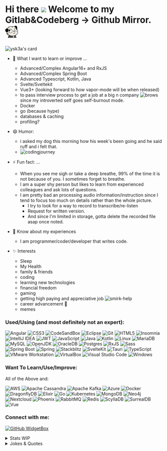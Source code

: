 
<h1>
  Hi there
  <img src="https://media.giphy.com/media/hvRJCLFzcasrR4ia7z/giphy.gif" width="30px"/>
  Welcome to my Gitlab&Codeberg -> Github Mirror.
  <img src="assets/derppanda.png" width=40 alt="DerpPanda" />
</h1>

![ysk3a's card](https://cardivo.vercel.app/api?name=ysk3a&description=Hi.%20Nice%20to%20meet%20you%20%F0%9F%91%8BI%20am%20a%20coder&image=https://avatars.githubusercontent.com/u/53593899?v=4&backgroundColor=%23ecf0f1&github=ysk3a&pattern=leaf&colorPattern=%23eaeaea)


- 🌱 What I want to learn or improve ...
  - Advanced/Complex Angular16+ and RxJS
  - Advanced/Complex Spring Boot
  - Advanced Typescript, Kotlin, Java
  - Svelte/Sveltekit
  - Vue3+ (looking forward to how vapor-mode will be when released)
  - to pass interview process to get a job at a big n company <img src="https://media.tenor.com/X9GeWcuz8HgAAAAi/brows.gif" width=20 alt="brows"/> since my introverted self goes self-burnout mode.
  - Docker
  - go (because hype)
  - databases & caching
  - profiling?

- 😄 Humor:
  - i asked my dog this morning how his week's been going and he said ruff and i felt that.
  - <img src="https://github.com/ysk3a/ysk3a/assets/53593899/cd861ffd-2d60-4edb-a805-eadf467b767d" alt="codingjourney" width="600">
  
- ⚡ Fun fact: ...
  - When you see me sigh or take a deep breathe, 99% of the time it is not because of you. I sometimes forget to breathe.
  - I am a super shy person but likes to learn from experienced colleagues and ask lots of questions.
  - I am pretty bad an processing audio information/instruction since I tend to focus too much on details rather than the whole picture. 
    - I try to look for a way to record to transcribe/re-listen
    - Request for written version.
    - And since I'm limited in storage, gotta delete the recorded file asap once noted.

- 📄 Know about my experiences
  - I am programmer/coder/developer that writes code.

- ✨ Interests
  - Sleep
  - My Health
  - family & friends
  - coding
  - learning new technologies
  - financial freedom
  - gaming
  - getting high paying and appreciative job <img src="https://media.tenor.com/fZbuXg5AaD8AAAAi/smirk.gif" width=20 alt="smirk-help" />
  - career advancement 🤝
  - memes

<div align="left">

<h3 align="left">Used/Using (and most definitely not an expert):</h3>

![Angular](https://img.shields.io/badge/Angular-DD0031?style=for-the-badge&logo=angular&logoColor=white)
![CSS3](https://img.shields.io/badge/CSS3-1572B6?style=for-the-badge&logo=css3&logoColor=white)
![CodeSandBox](https://img.shields.io/badge/Codesandbox-000000?style=for-the-badge&logo=CodeSandbox&logoColor=white)
![Eclipse](https://img.shields.io/badge/Eclipse-2C2255?style=for-the-badge&logo=eclipse&logoColor=white)
![Git](https://img.shields.io/badge/git-%23F05033.svg?style=for-the-badge&logo=git&logoColor=white)
![HTML5](https://img.shields.io/badge/html5-%23E34F26.svg?style=for-the-badge&logo=html5&logoColor=white)
![Insomnia](https://img.shields.io/badge/Insomnia-5849be?style=for-the-badge&logo=Insomnia&logoColor=white)
![IntelliJ IDEA](https://img.shields.io/badge/IntelliJIDEA-000000.svg?style=for-the-badge&logo=intellij-idea&logoColor=white)
![JWT](https://img.shields.io/badge/JWT-000000?style=for-the-badge&logo=JSON%20web%20tokens&logoColor=white)
![JavaScript](https://img.shields.io/badge/javascript-%23323330.svg?style=for-the-badge&logo=javascript&logoColor=%23F7DF1E)
![Java](https://img.shields.io/badge/java-%23ED8B00.svg?style=for-the-badge&logo=openjdk&logoColor=white)
![Kotlin](https://img.shields.io/badge/kotlin-%237F52FF.svg?style=for-the-badge&logo=kotlin&logoColor=white)
![Linux](https://img.shields.io/badge/Linux-FCC624?style=for-the-badge&logo=linux&logoColor=black)
![MariaDB](https://img.shields.io/badge/MariaDB-003545?style=for-the-badge&logo=mariadb&logoColor=white)
![MySQL](https://img.shields.io/badge/mysql-%2300f.svg?style=for-the-badge&logo=mysql&logoColor=white)
![OpenJDK](https://img.shields.io/badge/OpenJDK-ED8B00?style=for-the-badge&logo=openjdk&logoColor=white)
![OracleDB](https://img.shields.io/badge/Oracle-F80000?style=for-the-badge&logo=Oracle&logoColor=white)
![Postgres](https://img.shields.io/badge/postgres-%23316192.svg?style=for-the-badge&logo=postgresql&logoColor=white)
![RxJS](https://img.shields.io/badge/rxjs-%23B7178C.svg?style=for-the-badge&logo=reactivex&logoColor=white)
![Sass](https://img.shields.io/badge/Sass-CC6699?style=for-the-badge&logo=sass&logoColor=white)
![Spring Boot](https://img.shields.io/badge/Spring_Boot-F2F4F9?style=for-the-badge&logo=spring-boot)
![Spring](https://img.shields.io/badge/spring-%236DB33F.svg?style=for-the-badge&logo=spring&logoColor=white)
![Stackblitz](https://img.shields.io/badge/Stackblitz-fff?style=for-the-badge&logo=Stackblitz&logoColor=1389FD)
![SvelteKit](https://img.shields.io/badge/SvelteKit-FF3E00?style=for-the-badge&logo=Svelte&logoColor=white)
![Tauri](https://img.shields.io/badge/tauri-%2324C8DB.svg?style=for-the-badge&logo=tauri&logoColor=%23FFFFFF)
![TypeScript](https://img.shields.io/badge/typescript-%23007ACC.svg?style=for-the-badge&logo=typescript&logoColor=white)
![VMware Workstation](https://img.shields.io/badge/VMware-231f20?style=for-the-badge&logo=VMware&logoColor=white)
![VirtualBox](https://img.shields.io/badge/VirtualBox-21416b?style=for-the-badge&logo=VirtualBox&logoColor=white)
![Visual Studio Code](https://img.shields.io/badge/Visual%20Studio%20Code-0078d7.svg?style=for-the-badge&logo=visual-studio-code&logoColor=white)
![Windows](https://img.shields.io/badge/Windows-0078D6?style=for-the-badge&logo=windows&logoColor=white)
<!-- ![Svelte](https://img.shields.io/badge/Svelte-4A4A55?style=for-the-badge&logo=svelte&logoColor=FF3E00) -->

<h3 align="left">Want To Learn/Use/Improve:</h3>

<p>All of the Above and:</p>

![AWS](https://img.shields.io/badge/Amazon_AWS-FF9900?style=for-the-badge&logo=amazonaws&logoColor=white)
![Apache Cassandra](https://img.shields.io/badge/Cassandra-1287B1?style=for-the-badge&logo=apache%20cassandra&logoColor=white)
![Apache Kafka](https://img.shields.io/badge/Apache%20Kafka-000?style=for-the-badge&logo=apachekafka)
![Azure](https://img.shields.io/badge/microsoft%20azure-0089D6?style=for-the-badge&logo=microsoft-azure&logoColor=white)
![Docker](https://img.shields.io/badge/Docker-2CA5E0?style=for-the-badge&logo=docker&logoColor=white)
![DragonflyDB]()
![Elixir](https://img.shields.io/badge/Elixir-4B275F?style=for-the-badge&logo=elixir&logoColor=white)
![Go](https://img.shields.io/badge/go-%2300ADD8.svg?style=for-the-badge&logo=go&logoColor=white)
![Kubernetes](https://img.shields.io/badge/kubernetes-326ce5.svg?&style=for-the-badge&logo=kubernetes&logoColor=white)
![MongoDB](https://img.shields.io/badge/MongoDB-%234ea94b.svg?style=for-the-badge&logo=mongodb&logoColor=white)
![Neo4j](https://img.shields.io/badge/Neo4j-018bff?style=for-the-badge&logo=neo4j&logoColor=white)
![Nextcloud](https://img.shields.io/badge/Nextcloud-0082C9?style=for-the-badge&logo=Nextcloud&logoColor=white)
![Phoenix]()
![RabbitMQ](https://img.shields.io/badge/rabbitmq-%23FF6600.svg?&style=for-the-badge&logo=rabbitmq&logoColor=white)
![Redis](https://img.shields.io/badge/redis-%23DD0031.svg?style=for-the-badge&logo=redis&logoColor=white)
![ScyllaDB]()
![SurrealDB](https://img.shields.io/badge/SurrealDB-FF00A0?style=for-the-badge&logo=surrealdb&logoColor=white)
![Vue](https://img.shields.io/badge/Vue.js-35495E?style=for-the-badge&logo=vuedotjs&logoColor=4FC08D)

<h3 align="left">Connect with me:</h3>

<!-- ![Bitcoin](https://img.shields.io/badge/Bitcoin-000000?style=for-the-badge&logo=bitcoin&logoColor=white)
![Buy Me A Coffee](https://img.shields.io/badge/Buy_Me_A_Coffee-FFDD00?style=for-the-badge&logo=buy-me-a-coffee&logoColor=black)
![CodersRank](https://img.shields.io/badge/CodersRank-67A4AC?style=for-the-badge&logo=CodersRank&logoColor=white)
![Dev.to blog](https://img.shields.io/badge/dev.to-0A0A0A?style=for-the-badge&logo=dev.to&logoColor=white)
![Discord](https://img.shields.io/badge/Discord-5865F2?style=for-the-badge&logo=discord&logoColor=white)
![Element](https://img.shields.io/badge/Element-0DBD8B?style=for-the-badge&logo=element&logoColor=white)
![Ethereum](https://img.shields.io/badge/Ethereum-3C3C3D?style=for-the-badge&logo=Ethereum&logoColor=white)
![Ghost](https://img.shields.io/badge/Ghost-000?style=for-the-badge&logo=ghost&logoColor=yellow)
![GitHub](https://img.shields.io/badge/github-%23121011.svg?style=for-the-badge&logo=github&logoColor=white)
![GitLab](https://img.shields.io/badge/GitLab-330F63?style=for-the-badge&logo=gitlab&logoColor=white)
![Github-sponsors](https://img.shields.io/badge/sponsor-30363D?style=for-the-badge&logo=GitHub-Sponsors&logoColor=#EA4AAA)
![Gmail](https://img.shields.io/badge/Gmail-D14836?style=for-the-badge&logo=gmail&logoColor=white)
![Guilded](https://img.shields.io/badge/Guilded-F5C400?style=for-the-badge&logo=guilded&logoColor=white)
![Hashnode](https://img.shields.io/badge/Hashnode-2962FF?style=for-the-badge&logo=hashnode&logoColor=white)
![KakaoTalk](https://img.shields.io/badge/kakaotalk-ffcd00.svg?style=for-the-badge&logo=kakaotalk&logoColor=000000)
![Ko-Fi](https://img.shields.io/badge/Ko--fi-F16061?style=for-the-badge&logo=ko-fi&logoColor=white)
![LiberaPay](https://img.shields.io/badge/Liberapay-F6C915?style=for-the-badge&logo=liberapay&logoColor=black)
![Librepay](https://img.shields.io/badge/Liberapay-F6C915?style=for-the-badge&logo=liberapay&logoColor=black)
![LinkedIn](https://img.shields.io/badge/linkedin-%230077B5.svg?style=for-the-badge&logo=linkedin&logoColor=white)
![Mastodon](https://img.shields.io/badge/Mastodon-6364FF?style=for-the-badge&logo=Mastodon&logoColor=white)
![Outlook](https://img.shields.io/badge/Microsoft_Outlook-0078D4?style=for-the-badge&logo=microsoft-outlook&logoColor=white)
![ProtonMail](https://img.shields.io/badge/ProtonMail-8B89CC?style=for-the-badge&logo=protonmail&logoColor=white)
![Revolt Chat]()
![Rocket Chat](https://img.shields.io/badge/Rocket.Chat-F5455C?style=for-the-badge&logo=Rocket.Chat&logoColor=white)
![Signal](https://img.shields.io/badge/Signal-%23039BE5.svg?&style=for-the-badge&logo=Signal&logoColor=white)
![Slack](https://img.shields.io/badge/Slack-4A154B?style=for-the-badge&logo=slack&logoColor=white)
![Teams](https://img.shields.io/badge/Microsoft_Teams-6264A7?style=for-the-badge&logo=microsoft-teams&logoColor=white)
![Tutanota](https://img.shields.io/badge/Tutanota-840010?style=for-the-badge&logo=Tutanota&logoColor=white) -->

</div>

<!-- 
![hit](https://hits.seeyoufarm.com/api/count/incr/badge.svg?url=https%3A%2F%2Fgithub.com%2Fysk3a%2Fhit-counter)
![visits](https://komarev.com/ghpvc/?username=ysk3a&label=Profile%20views&color=0e75b6&style=flat)

***
<!-- <img src="assets/derppanda.png" width=40 alt="DerpPanda" /> -->

[![GitHub WidgetBox](https://github-widgetbox.vercel.app/api/profile?username=ysk3a&data=followers,repositories,stars,commits)](https://github.com/ysk3a)

<details>
  <summary>Stats WIP</summary>
  
![Metrics](https://metrics.lecoq.io/ysk3a?template=classic&base.indepth=true&base.hireable=true&repositories.forks=true&isocalendar=1&languages=1&stargazers=1&lines=1&topics=1&stars=1&habits=1&followup=1&reactions=1&people=1&sponsorships=1&sponsors=1&repositories=1&discussions=1&starlists=1&calendar=1&achievements=1&notable=1&activity=1&traffic=1&code=1&projects=1&introduction=1&skyline=1&support=1&16personalities=1&base=header%2C%20activity%2C%20community%2C%20repositories%2C%20metadata&base.indepth=true&base.hireable=true&base.skip=false&repositories.batch=100&repositories.forks=true&repositories.affiliations=owner&isocalendar=false&isocalendar.duration=full-year&languages=false&languages.limit=8&languages.threshold=0%25&languages.other=true&languages.colors=github&languages.sections=most-used&languages.indepth=true&languages.analysis.timeout=15&languages.analysis.timeout.repositories=7.5&languages.categories=markup%2C%20programming&languages.recent.categories=markup%2C%20programming&languages.recent.load=300&languages.recent.days=14&stargazers=false&stargazers.days=14&stargazers.charts=true&stargazers.charts.type=graph&stargazers.worldmap=true&stargazers.worldmap.sample=0&lines=false&lines.sections=base&lines.repositories.limit=10&lines.history.limit=5&topics=false&topics.mode=starred&topics.sort=stars&topics.limit=15&stars=false&stars.limit=4&habits=false&habits.from=200&habits.days=14&habits.facts=true&habits.charts=true&habits.charts.type=classic&habits.trim=true&habits.languages.limit=8&habits.languages.threshold=0%25&followup=false&followup.sections=repositories&followup.indepth=true&followup.archived=true&reactions=false&reactions.limit=200&reactions.limit.issues=100&reactions.limit.discussions=100&reactions.limit.discussions.comments=100&reactions.days=0&reactions.display=absolute&people=false&people.limit=24&people.identicons=true&people.identicons.hide=false&people.size=28&people.types=followers%2C%20following&people.shuffle=true&sponsorships=false&sponsorships.sections=amount%2C%20sponsorships&sponsorships.size=24&sponsors=false&sponsors.sections=goal%2C%20list%2C%20about&sponsors.past=true&sponsors.size=24&sponsors.title=Sponsor%20Me!&repositories=false&repositories.pinned=0&repositories.starred=0&repositories.random=0&repositories.order=featured%2C%20pinned%2C%20starred%2C%20random&discussions=false&discussions.categories=true&discussions.categories.limit=10&starlists=false&starlists.limit=2&starlists.limit.repositories=2&starlists.languages=true&starlists.limit.languages=8&starlists.shuffle.repositories=true&calendar=false&calendar.limit=5&achievements=false&achievements.threshold=C&achievements.secrets=true&achievements.display=detailed&achievements.limit=0&notable=false&notable.from=organization&notable.repositories=true&notable.indepth=true&notable.types=commit&notable.self=true&activity=false&activity.limit=5&activity.load=300&activity.days=14&activity.visibility=all&activity.timestamps=true&activity.filter=all&traffic=false&code=false&code.lines=12&code.load=400&code.days=3&code.visibility=public&projects=false&projects.limit=4&projects.descriptions=true&introduction=false&introduction.title=true&skyline=false&skyline.year=current-year&skyline.frames=60&skyline.quality=0.5&skyline.compatibility=true&skyline.settings=%7B%0A%20%20%22url%22%3A%20%22https%3A%2F%2Fskyline.github.com%2F%24%7Blogin%7D%2F%24%7Byear%7D%22%2C%0A%20%20%22ready%22%3A%20%22%5B...document.querySelectorAll('span')%5D.map(span%20%3D%3E%20span.innerText).includes('Share%20on%20Twitter')%22%2C%0A%20%20%22wait%22%3A%201%2C%0A%20%20%22hide%22%3A%20%22button%2C%20footer%2C%20a%22%0A%7D%0A&support=false&16personalities=false&16personalities.sections=personality&16personalities.scores=true&config.timezone=UTC&config.twemoji=true&config.octicon=true)


[![GitHub Streak](https://streak-stats.demolab.com?user=ysk3a&theme=tokyonight)](https://git.io/streak-stats)

[![trophy](https://github-profile-trophy.vercel.app/?username=ysk3a&theme=tokyonight&row=2&column=3&margin-w=15&margin-h=15)](https://github.com/ysk3a/github-profile-trophy)

[![Years Badge](https://badges.pufler.dev/years/ysk3a)](https://badges.pufler.dev)

[![Repos Badge](https://badges.pufler.dev/repos/ysk3a)](https://badges.pufler.dev)

[![Last Stars Display](https://badges.pufler.dev/last-stars/ysk3a?count=6&padding=15&perRow=3)](https://badges.pufler.dev)

![Activity Graph](https://github-readme-activity-graph.cyclic.app/graph?username=ysk3a&theme={theme_name})

![Profile Detail](https://github-profile-summary-cards.vercel.app/api/cards/profile-details?username=ysk3a&theme={theme_name})

![Github Stats](https://github-readme-stats-git-masterrstaa-rickstaa.vercel.app/api?username=ysk3a&show_icons=true&theme={theme_name})
![Github Stats](https://github-readme-stats.vercel.app/api?username=ysk3a&show_icons=true&theme={theme_name})

![Top Languages](https://github-readme-stats.vercel.app/api/top-langs/?username=ysk3a&theme={theme_name}&langs_count=10&role=OWNER,ORGANIZATION_MEMBER,COLLABORATOR&show_icons=true)

![Github Metrics](https://metrics.lecoq.io/ysk3a)

![GitHub streak stats](https://streak-stats.demolab.com/?user=ysk3a)

<!-- ![](https://stats.justsong.cn/api/leetcode/?username={ysk3a}&theme=dark) -->
![GitHub streak stats](https://stats.justsong.cn/api/github?username=ysk3a&theme=dark)

![Stats](https://github-readme-streak-stats.herokuapp.com/?user=ysk3a)

![stats](https://github-readme-stats.vercel.app/api?username=ysk3a&show_icons=true&locale=en)

![stats](https://github-readme-stats.vercel.app/api/top-langs?username=ysk3a&show_icons=true&locale=en&layout=compact)

![Top Languages2](https://github-readme-stats.vercel.app/api/top-langs/?username=ysk3a&langs_count=10&role=OWNER,ORGANIZATION_MEMBER,COLLABORATOR&hide_border=true&theme=transparent&layout=default)
<!-- Default (cotton candy), react, react-dark, github, github-compact, xcode, rogue, merko, vue, tokyo-night, high-contrast, default, 2077, dracula, github, github_dark, gruvbox, monokai, nord_bright, nord_dark, radical, solarized, solarized_dark, tokyonight, vue, zenburn
 dark, radical, merko, gruvbox, tokyonight, onedark, cobalt, synthwave, highcontrast, dracula
 dark, radical, merko, gruvbox, tokyonight, onedark, cobalt, synthwave, highcontrast, dracula
 -->
![Activity Graph](https://github-readme-activity-graph.cyclic.app/graph?username=ysk3a&theme={theme_name})

![Summary](https://github-profile-summary-cards.vercel.app/api/cards/profile-details?username=ysk3a&theme={theme_name})

![](https://raw.githubusercontent.com/ysk3a/github-stats/master/generated/overview.svg#gh-dark-mode-only)

![](https://raw.githubusercontent.com/ysk3a/github-stats/master/generated/overview.svg#gh-light-mode-only)

![](https://raw.githubusercontent.com/ysk3a/github-stats/master/generated/languages.svg#gh-dark-mode-only)

![](https://raw.githubusercontent.com/ysk3a/github-stats/master/generated/languages.svg#gh-light-mode-only)

![](http://github-profile-summary-cards.vercel.app/api/cards/profile-details?username=ysk3a&theme=ayu_mirage)

![](http://github-profile-summary-cards.vercel.app/api/cards/profile-details?username=ysk3a&theme=node_dark)

![](http://github-profile-summary-cards.vercel.app/api/cards/profile-details?username=ysk3a&theme=nord_dark)

![](http://github-profile-summary-cards.vercel.app/api/cards/repos-per-language?username=ysk3a&theme=nord_dark)

![](http://github-profile-summary-cards.vercel.app/api/cards/most-commit-language?username=ysk3a&theme=nord_dark)

![](http://github-profile-summary-cards.vercel.app/api/cards/stats?username=ysk3a&theme=nord_dark)

![](http://github-profile-summary-cards.vercel.app/api/cards/productive-time?username=ysk3a&theme=nord_dark)

</details>
  
<details>
  <summary>Jokes & Quotes</summary>
  <table>
    <tr>
      <td valign="top">
        <img src="https://readme-jokes.vercel.app/api" />
      </td>
      <td valign="top">
        <img src="https://quotes-github-readme.vercel.app/api?type=horizontal)](https://github.com/piyushsuthar/github-readme-quotes" />
      </td>
    </tr>
  </table>
</details>
